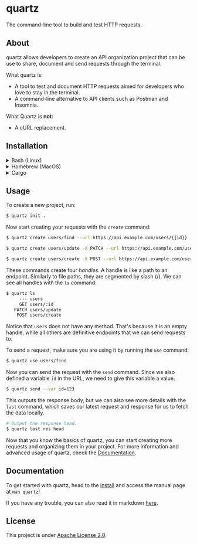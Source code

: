 # quartz

The command-line tool to build and test HTTP requests.

## About

quartz allows developers to create an API organization project that can be use to share, document and send requests through the terminal.

What quartz is:

- A tool to test and document HTTP requests aimed for developers who love to stay in the terminal.
- A command-line alternative to API clients such as Postman and Insomnia.

What Quartz is **not**:

- A cURL replacement.

## Installation

<details>
    <summary>Bash (Linux)</summary>

    bash -c "$(curl -fsSL https://raw.githubusercontent.com/EduardoRodriguesF/quartz/master/install.sh)"
</details>

<details>
    <summary>Homebrew (MacOS)</summary>

    brew tap eduardorodriguesf/quartz
    brew install quartz
</details>

<details>
    <summary>Cargo</summary>

Warning: this method is not recommended because it lacks the **man** page. Prefer the other installation options above.

    cargo install quartz-cli
</details>

## Usage

To create a new project, run:

```sh
$ quartz init .
```

Now start creating your requests with the `create` command:

```sh
$ quartz create users/find --url https://api.example.com/users/{{id}}

$ quartz create users/update -X PATCH --url https://api.example.com/users/{{id}} --json '{"name": "John Doe"}'

$ quartz create users/create -X POST --url https://api.example.com/users/{{id}} --json '{"email": "foo@bar.com", "name": "John Doe"}'
```

These commands create four *handles*. A handle is like a path to an endpoint. Similarly to file paths, they are segmented
by slash (/). We can see all handles with the `ls` command:

```sh
$ quartz ls
     --- users
     GET users/:id
   PATCH users/update
    POST users/create
```

Notice that `users` does not have any method. That's because it is an empty handle, while all others are definitive endpoints that we can
send requests to.

To send a request, make sure you are using it by running the `use` command:

```sh
$ quartz use users/find
```

Now you can send the request with the `send` command. Since we also defined a variable `id` in the URL, we need to give this variable a value.

```sh
$ quartz send --var id=123
```

This outputs the response body, but we can also see more details with the `last` command, which saves our latest request and response
for us to fetch the data locally.

```sh
# Output the response head.
$ quartz last res head
```

Now that you know the basics of quartz, you can start creating more requests and organizing them in your project. For more information and advanced usage
of quartz, check the [Documentation](#documentation).

## Documentation

To get started with quartz, head to the [install](#installation) and access the manual page at `man quartz`!

If you have any trouble, you can also read it in markdown [here](doc/quartz.1.md).

## License

This project is under [Apache License 2.0](/LICENSE).
